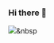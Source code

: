 ### Hi there 👋
<img src="https://img.shields.io/badge/Python-3766AB?style=flat-square&logo=Python&logoColor=white"/></a>&nbsp 
<!--
**jyj9704/jyj9704** is a ✨ _special_ ✨ repository because its `README.md` (this file) appears on your GitHub profile.

